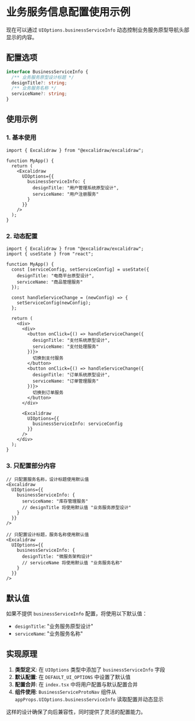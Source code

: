 # 业务服务信息配置使用示例

现在可以通过 `UIOptions.businessServiceInfo` 动态控制业务服务原型导航头部显示的内容。

## 配置选项

```typescript
interface BusinessServiceInfo {
  /** 业务服务原型设计标题 */
  designTitle?: string;
  /** 业务服务名称 */
  serviceName?: string;
}
```

## 使用示例

### 1. 基本使用

```tsx
import { Excalidraw } from "@excalidraw/excalidraw";

function MyApp() {
  return (
    <Excalidraw
      UIOptions={{
        businessServiceInfo: {
          designTitle: "用户管理系统原型设计",
          serviceName: "用户注册服务"
        }
      }}
    />
  );
}
```

### 2. 动态配置

```tsx
import { Excalidraw } from "@excalidraw/excalidraw";
import { useState } from "react";

function MyApp() {
  const [serviceConfig, setServiceConfig] = useState({
    designTitle: "电商平台原型设计",
    serviceName: "商品管理服务"
  });

  const handleServiceChange = (newConfig) => {
    setServiceConfig(newConfig);
  };

  return (
    <div>
      <div>
        <button onClick={() => handleServiceChange({
          designTitle: "支付系统原型设计",
          serviceName: "支付处理服务"
        })}>
          切换到支付服务
        </button>
        <button onClick={() => handleServiceChange({
          designTitle: "订单系统原型设计",
          serviceName: "订单管理服务"
        })}>
          切换到订单服务
        </button>
      </div>

      <Excalidraw
        UIOptions={{
          businessServiceInfo: serviceConfig
        }}
      />
    </div>
  );
}
```

### 3. 只配置部分内容

```tsx
// 只配置服务名称，设计标题使用默认值
<Excalidraw
  UIOptions={{
    businessServiceInfo: {
      serviceName: "库存管理服务"
      // designTitle 将使用默认值 "业务服务原型设计"
    }
  }}
/>

// 只配置设计标题，服务名称使用默认值
<Excalidraw
  UIOptions={{
    businessServiceInfo: {
      designTitle: "微服务架构设计"
      // serviceName 将使用默认值 "业务服务名称"
    }
  }}
/>
```

## 默认值

如果不提供 `businessServiceInfo` 配置，将使用以下默认值：

- `designTitle`: "业务服务原型设计"
- `serviceName`: "业务服务名称"

## 实现原理

1. **类型定义**: 在 `UIOptions` 类型中添加了 `businessServiceInfo` 字段
2. **默认配置**: 在 `DEFAULT_UI_OPTIONS` 中设置了默认值
3. **配置合并**: 在 `index.tsx` 中将用户配置与默认配置合并
4. **组件使用**: `BusinessServiceProtoNav` 组件从 `appProps.UIOptions.businessServiceInfo` 读取配置并动态显示

这样的设计确保了向后兼容性，同时提供了灵活的配置能力。
